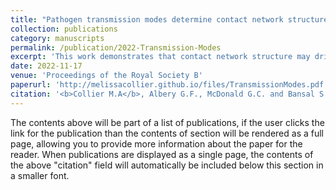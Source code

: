 ```yaml
---
title: "Pathogen transmission modes determine contact network structure, altering other pathogen characteristics"
collection: publications
category: manuscripts
permalink: /publication/2022-Transmission-Modes
excerpt: 'This work demonstrates that contact network structure may drive the evolution of compensatory pathogen traits according to transmission strategy, providing essential context for understanding pathogen evolution and ecology.'
date: 2022-11-17
venue: 'Proceedings of the Royal Society B'
paperurl: 'http://melissacollier.github.io/files/TransmissionModes.pdf'
citation: '<b>Collier M.A</b>, Albery G.F., McDonald G.C. and Bansal S. (2022) &quot;Pathogen transmission modes determine contact network structure, altering other pathogen characteristics.&quot; <i>Proceedings of the Royal Society B.</i> 289(1989):2022138920221389. https://doi.org/10.1098/rspb.2022.1389'
---
```


The contents above will be part of a list of publications, if the user clicks the link for the publication than the contents of section will be rendered as a full page, allowing you to provide more information about the paper for the reader. When publications are displayed as a single page, the contents of the above "citation" field will automatically be included below this section in a smaller font.

